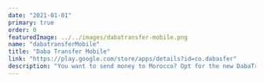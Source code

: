 ```yaml
---
date: "2021-01-01"
primary: true
order: 0
featuredImage: ../../images/dabatransfer-mobile.png
name: "dabatransferMobile"
title: "Daba Transfer Mobile"
link: "https://play.google.com/store/apps/details?id=co.dabasfer"
description: "You want to send money to Morocco? Opt for the new DabaTransfer application, a simple, practical and economical solution!"
---
```

